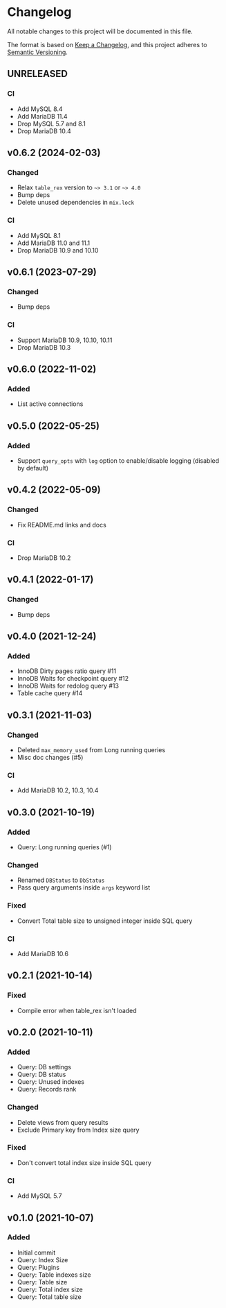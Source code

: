 # Changelog

All notable changes to this project will be documented in this file.

The format is based on [Keep a Changelog](https://keepachangelog.com/en/1.0.0/),
and this project adheres to [Semantic Versioning](https://semver.org/spec/v2.0.0.html).

## UNRELEASED
### CI
* Add MySQL 8.4
* Add MariaDB 11.4
* Drop MySQL 5.7 and 8.1
* Drop MariaDB 10.4

## v0.6.2 (2024-02-03)
### Changed
* Relax `table_rex` version to `~> 3.1` or `~> 4.0`
* Bump deps
* Delete unused dependencies in `mix.lock`

### CI
* Add MySQL 8.1
* Add MariaDB 11.0 and 11.1
* Drop MariaDB 10.9 and 10.10

## v0.6.1 (2023-07-29)
### Changed
* Bump deps

### CI
* Support MariaDB 10.9, 10.10, 10.11
* Drop MariaDB 10.3

## v0.6.0 (2022-11-02)
### Added
* List active connections

## v0.5.0 (2022-05-25)
### Added
* Support `query_opts` with `log` option to enable/disable logging (disabled by default)

## v0.4.2 (2022-05-09)
### Changed
* Fix README.md links and docs

### CI
* Drop MariaDB 10.2

## v0.4.1 (2022-01-17)
### Changed
* Bump deps

## v0.4.0 (2021-12-24)
### Added
* InnoDB Dirty pages ratio query #11
* InnoDB Waits for checkpoint query #12
* InnoDB Waits for redolog query #13
* Table cache query #14

## v0.3.1 (2021-11-03)
### Changed
* Deleted `max_memory_used` from Long running queries
* Misc doc changes (#5)

### CI
* Add MariaDB 10.2, 10.3, 10.4

## v0.3.0 (2021-10-19)
### Added
* Query: Long running queries (#1)

### Changed
* Renamed `DBStatus` to `DbStatus`
* Pass query arguments inside `args` keyword list

### Fixed
* Convert Total table size to unsigned integer inside SQL query

### CI
* Add MariaDB 10.6

## v0.2.1 (2021-10-14)
### Fixed
* Compile error when table_rex isn't loaded

## v0.2.0 (2021-10-11)
### Added
* Query: DB settings
* Query: DB status
* Query: Unused indexes
* Query: Records rank

### Changed
* Delete views from query results
* Exclude Primary key from Index size query

### Fixed
* Don't convert total index size inside SQL query

### CI
* Add MySQL 5.7

## v0.1.0 (2021-10-07)
### Added
* Initial commit
* Query: Index Size
* Query: Plugins
* Query: Table indexes size
* Query: Table size
* Query: Total index size
* Query: Total table size
